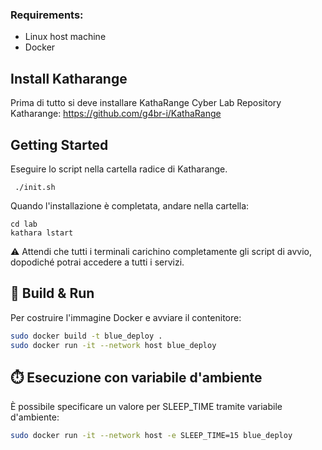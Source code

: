 ### Requirements:
- Linux host machine
- Docker

## Install Katharange

Prima di tutto si deve installare KathaRange Cyber Lab
Repository Katharange: https://github.com/g4br-i/KathaRange
  
## Getting Started
Eseguire lo script nella cartella radice di Katharange.
```
 ./init.sh
```

Quando l'installazione è completata, andare nella cartella:
```
cd lab
kathara lstart
```
⚠️ Attendi che tutti i terminali carichino completamente gli script di avvio, dopodiché potrai accedere a tutti i servizi.


## 🐳 Build & Run
Per costruire l'immagine Docker e avviare il contenitore:

```bash
sudo docker build -t blue_deploy .
sudo docker run -it --network host blue_deploy 
```

## ⏱️ Esecuzione con variabile d'ambiente

È possibile specificare un valore per SLEEP_TIME tramite variabile d'ambiente:

```bash
sudo docker run -it --network host -e SLEEP_TIME=15 blue_deploy
```